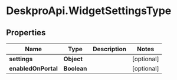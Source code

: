 # DeskproApi.WidgetSettingsType

## Properties
Name | Type | Description | Notes
------------ | ------------- | ------------- | -------------
**settings** | **Object** |  | [optional] 
**enabledOnPortal** | **Boolean** |  | [optional] 


